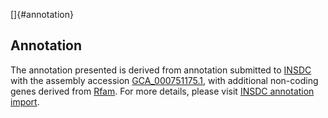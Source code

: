 []{#annotation}

Annotation
----------

The annotation presented is derived from annotation submitted to
[INSDC](http://www.insdc.org) with the assembly accession
[GCA\_000751175.1](http://www.ebi.ac.uk/ena/data/view/GCA_000751175.1),
with additional non-coding genes derived from
[Rfam](http://rfam.xfam.org/). For more details, please visit [INSDC
annotation
import](http://ensemblgenomes.org/info/data/insdc_annotation).
